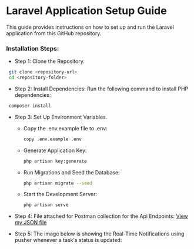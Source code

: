 # Laravel Application Setup Guide

This guide provides instructions on how to set up and run the Laravel application from this GitHub repository.

### Installation Steps:
-  Step 1: Clone the Repository.
  ```bash
   git clone <repository-url>
   cd <repository-folder>
  ```
-  Step 2: Install Dependencies:
   Run the following command to install PHP dependencies:
  ```bash
   composer install
  ```
-  Step 3: Set Up Environment Variables.
      - Copy the .env.example file to .env:
         ```bash
         copy .env.example .env
         ```
      - Generate Application Key:
         ```bash
         php artisan key:generate
         ```
      - Run Migrations and Seed the Database:
         ```bash
         php artisan migrate --seed
         ```
      - Start the Development Server:
         ```bash
         php artisan serve
         ```
     
-  Step 4: File attached for Postman collection for the Api Endpoints:
[View my JSON file](ProkodersTest.postman_collection.json)

-  Step 5: The image below is showing the Real-Time Notifications using pusher whenever a task's status is updated:
